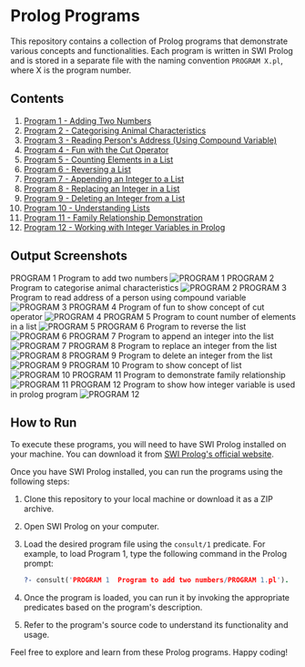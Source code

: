 # Prolog Programs

This repository contains a collection of Prolog programs that demonstrate various concepts and functionalities. Each program is written in SWI Prolog and is stored in a separate file with the naming convention `PROGRAM X.pl`, where X is the program number.

## Contents

1. [Program 1 - Adding Two Numbers](./PROGRAM%201%20%20Program%20to%20add%20two%20numbers/PROGRAM%201.pl)
2. [Program 2 - Categorising Animal Characteristics](./PROGRAM%202%20%20Program%20to%20categorise%20animal%20characteristics/PROGRAM%202.pl)
3. [Program 3 - Reading Person's Address (Using Compound Variable)](./PROGRAM%203%20%20Program%20to%20read%20address%20of%20a%20person%20using%20compound%20variable/PROGRAM%203.pl)
4. [Program 4 - Fun with the Cut Operator](./PROGRAM%204%20%20Program%20of%20fun%20to%20show%20concept%20of%20cut%20operator/PROGRAM%204.pl)
5. [Program 5 - Counting Elements in a List](./PROGRAM%205%20%20Program%20to%20count%20number%20of%20elements%20in%20a%20list/PROGRAM%205.pl)
6. [Program 6 - Reversing a List](./PROGRAM%206%20%20Program%20to%20reverse%20the%20list/PROGRAM%206.pl)
7. [Program 7 - Appending an Integer to a List](./PROGRAM%207%20%20Program%20to%20append%20an%20integer%20into%20the%20list/PROGRAM%207.pl)
8. [Program 8 - Replacing an Integer in a List](./PROGRAM%208%20%20Program%20to%20replace%20an%20integer%20from%20the%20list/PROGRAM%208.pl)
9. [Program 9 - Deleting an Integer from a List](./PROGRAM%209%20%20Program%20to%20delete%20an%20integer%20from%20the%20list/PROGRAM%209.pl)
10. [Program 10 - Understanding Lists](./PROGRAM%2010%20%20Program%20to%20show%20concept%20of%20list/PROGRAM%2010.pl)
11. [Program 11 - Family Relationship Demonstration](./PROGRAM%2011%20%20Program%20to%20demonstrate%20family%20relationship/PROGRAM%2011.pl)
12. [Program 12 - Working with Integer Variables in Prolog](./PROGRAM%2012%20%20Program%20to%20show%20how%20integer%20variable%20is%20used%20in%20prolog%20program/PROGRAM%2012.pl)

## Output Screenshots

PROGRAM 1  Program to add two numbers
![PROGRAM 1](https://github.com/Aditya-Tiwary/Prolog-Programs/assets/83766476/a0c35f08-3280-4a5f-809f-ae671798c0a8)
PROGRAM 2 Program to categorise animal characteristics
![PROGRAM 2](https://github.com/Aditya-Tiwary/Prolog-Programs/assets/83766476/9a3bff39-a0d4-4441-b02a-41371cd941f0)
PROGRAM 3  Program to read address of a person using compound variable
![PROGRAM 3](https://github.com/Aditya-Tiwary/Prolog-Programs/assets/83766476/703830d1-4e43-47fd-8f61-c226521c2803)
PROGRAM 4  Program of fun to show concept of cut operator
![PROGRAM 4](https://github.com/Aditya-Tiwary/Prolog-Programs/assets/83766476/4568228c-6747-4051-800e-9991aae893c5)
PROGRAM 5  Program to count number of elements in a list
![PROGRAM 5](https://github.com/Aditya-Tiwary/Prolog-Programs/assets/83766476/86479d60-0e31-4946-8419-dc69ce67d3e4)
PROGRAM 6  Program to reverse the list
![PROGRAM 6](https://github.com/Aditya-Tiwary/Prolog-Programs/assets/83766476/072316bc-25bb-46e2-b024-5e7f080c3018)
PROGRAM 7  Program to append an integer into the list
![PROGRAM 7](https://github.com/Aditya-Tiwary/Prolog-Programs/assets/83766476/c9bad67e-1891-4288-a63c-0bbf0ad91e73)
PROGRAM 8 Program to replace an integer from the list
![PROGRAM 8](https://github.com/Aditya-Tiwary/Prolog-Programs/assets/83766476/9279fef9-4ae4-4865-ada4-369c1dcd7fc9)
PROGRAM 9  Program to delete an integer from the list
![PROGRAM 9](https://github.com/Aditya-Tiwary/Prolog-Programs/assets/83766476/4b79590e-2d50-4d77-95f6-1e351be8ba55)
PROGRAM 10  Program to show concept of list
![PROGRAM 10](https://github.com/Aditya-Tiwary/Prolog-Programs/assets/83766476/8edc315f-5cce-4337-b976-83a4612106f7)
PROGRAM 11  Program to demonstrate family relationship
![PROGRAM 11](https://github.com/Aditya-Tiwary/Prolog-Programs/assets/83766476/eeb72f79-6e6e-448f-8511-9ed766a7e00e)
PROGRAM 12  Program to show how integer variable is used in prolog program
![PROGRAM 12](https://github.com/Aditya-Tiwary/Prolog-Programs/assets/83766476/3d3cb622-77ba-49f9-95e5-4f5859e2db33)


## How to Run

To execute these programs, you will need to have SWI Prolog installed on your machine. You can download it from [SWI Prolog's official website](https://www.swi-prolog.org/Download.html).

Once you have SWI Prolog installed, you can run the programs using the following steps:

1. Clone this repository to your local machine or download it as a ZIP archive.
2. Open SWI Prolog on your computer.
3. Load the desired program file using the `consult/1` predicate. For example, to load Program 1, type the following command in the Prolog prompt:

   ```prolog
   ?- consult('PROGRAM 1  Program to add two numbers/PROGRAM 1.pl').
   ```

4. Once the program is loaded, you can run it by invoking the appropriate predicates based on the program's description.

5. Refer to the program's source code to understand its functionality and usage.

Feel free to explore and learn from these Prolog programs. Happy coding!
